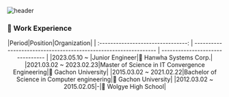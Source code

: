 ![header](https://capsule-render.vercel.app/api?type=venom&height=250&color=FBB584&text=Hi,%20I'm%20KiHyeon-Hong&section=header&reversal=false&fontColor=F37321&fontSize=30&descSize=20&desc=Junior%20Engineer)

### 📌 Work Experience

<p align="center">
|Period|Position|Organization|
| :--------------------------------: | ---------------------------------------------------------------- | -------------------------------- |
|2023.05.10 ~ |Junior Engineer|🏢 Hanwha Systems Corp.|
|2021.03.02 ~ 2023.02.23|Master of Science in IT Convergence Engineering|🏫 Gachon University|
|2015.03.02 ~ 2021.02.22|Bachelor of Science in Computer engineering|🏫 Gachon University|
|2012.03.02 ~ 2015.02.05|-|🏫 Wolgye High School|
</p>
